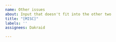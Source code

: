 ```yaml
---
name: Other issues
about: Input that doesn't fit into the other two
title: "[MISC]"
labels: ''
assignees: Dakraid

---
```



